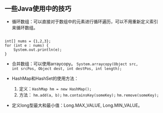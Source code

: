 ## 一些Java使用中的技巧

* 循环数组：可以直接对于数组中的元素进行循环遍历，可以不用重新定义索引来循环数组。

<pre><code>
int[] nums = {1,2,3};
for (int e : nums) {
	System.out.println(e);
}
</code></pre>

* 合并数组：可以使用arraycopy。
<code>System.arraycopy(Object src, int srcPos, Object dest, int destPos, int length);</code>

* HashMap和HashSet的使用方法：
	1. 定义：<code>HashMap hm = new HashMap();</code>
	2. 方法：
		<code>hm.add(a, b);</code>
		<code>hm.containsKey(someKey);</code>
		<code>hm.remove(someKey);</code>
		
* 定义long型最大和最小值：Long.MAX_VALUE, Long.MIN_VALUE。